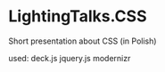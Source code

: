 LightingTalks.CSS
=================

Short presentation about CSS (in Polish)

used:
deck.js
jquery.js
modernizr

